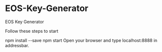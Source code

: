 # EOS-Key-Generator

EOS Key Generator

Follow these steps to start

npm install --save
npm start
Open your browser and type localhost:8888 in addressbar.
